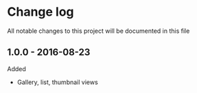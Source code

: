 # Change log
All notable changes to this project will be documented in this file

## 1.0.0 - 2016-08-23
Added
- Gallery, list, thumbnail views
